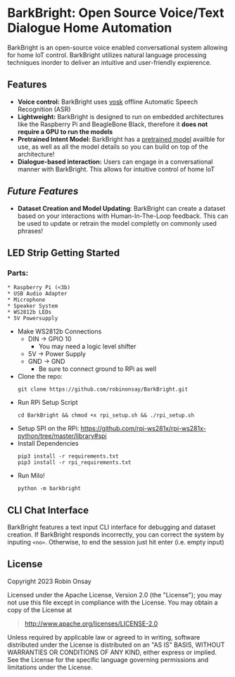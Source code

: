 # BarkBright: Open Source Voice/Text Dialogue Home Automation
BarkBright is an open-source voice enabled conversational system allowing for home IoT control. BarkBright utilizes natural language processing techniques inorder to deliver an intuitive and user-friendly expierence.

## Features
* **Voice control:** BarkBright uses [vosk](https://alphacephei.com/vosk/) offline Automatic Speech Recognition (ASR)
* **Lightweight:** BarkBright is designed to run on embedded architectures like the Raspberry Pi and BeagleBone Black, therefore it **does not require a GPU to run the models**
* **Pretrained Intent Model:** BarkBright has a [pretrained model](barkbright/models/assets) availble for use, as well as all the model details so you can build on top of the architecture!
*  **Dialogue-based interaction:** Users can engage in a conversational manner with BarkBright. This allows for intuitive control of home IoT

## *Future Features*

* **Dataset Creation and Model Updating**: BarkBright can create a dataset based on your interactions with Human-In-The-Loop feedback. This can be used to update or retrain the model completly on commonly used phrases!

## LED Strip Getting Started
### Parts:
    * Raspberry Pi (<3b)
    * USB Audio Adapter
    * Microphone
    * Speaker System
    * WS2812b LEDs
    * 5V Powersupply
* Make WS2812b Connections
    * DIN -> GPIO 10
        * You may need a logic level shifter
    * 5V -> Power Supply
    * GND -> GND
        * Be sure to connect ground to RPi as well
* Clone the repo:
    ```
    git clone https://github.com/robinonsay/BarkBright.git
    ```
* Run RPi Setup Script
    ```
    cd BarkBright && chmod +x rpi_setup.sh && ./rpi_setup.sh
    ```
* Setup SPI on the RPi: https://github.com/rpi-ws281x/rpi-ws281x-python/tree/master/library#spi
* Install Dependencies
    ```
    pip3 install -r requirements.txt
    pip3 install -r rpi_requirements.txt
    ```
* Run Milo!
    ```
    python -m barkbright
    ```

## CLI Chat Interface

BarkBright features a text input CLI interface for debugging and dataset creation. If BarkBright responds incorrectly, you can correct the system by inputing `<no>`. Otherwise, to end the session just hit enter (i.e. empty input)

## License
Copyright 2023 Robin Onsay

Licensed under the Apache License, Version 2.0 (the "License");
you may not use this file except in compliance with the License.
You may obtain a copy of the License at

> http://www.apache.org/licenses/LICENSE-2.0

Unless required by applicable law or agreed to in writing, software
distributed under the License is distributed on an "AS IS" BASIS,
WITHOUT WARRANTIES OR CONDITIONS OF ANY KIND, either express or implied.
See the License for the specific language governing permissions and
limitations under the License.
